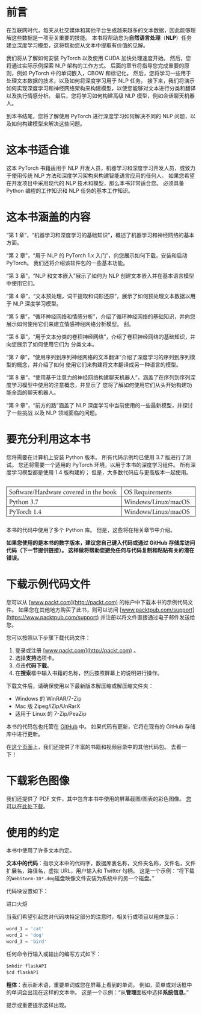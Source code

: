 # 前言

在互联网时代，每天从社交媒体和其他平台生成越来越多的文本数据，因此能够理解这些数据是一项至关重要的技能。 本书将帮助您为**自然语言处理**（**NLP**）任务建立深度学习模型，这将帮助您从文本中提取有价值的见解。

我们将从了解如何安装 PyTorch 以及使用 CUDA 加快处理速度开始。 然后，您将通过实际示例探索 NLP 架构的工作方式。 后面的章节将指导您完成重要的原则，例如 PyTorch 中的单词嵌入，CBOW 和标记化。 然后，您将学习一些用于处理文本数据的技术，以及如何将深度学习用于 NLP 任务。 接下来，我们将演示如何实现深度学习和神经网络架构来构建模型，以使您能够对文本进行分类和翻译以及执行情感分析。 最后，您将学习如何构建高级 NLP 模型，例如会话聊天机器人。

到本书结尾，您将了解使用 PyTorch 进行深度学习如何解决不同的 NLP 问题，以及如何构建模型来解决这些问题。

# 这本书适合谁

这本 PyTorch 书籍适用于 NLP 开发人员，机器学习和深度学习开发人员，或致力于使用传统 NLP 方法和深度学习架构来构建智能语言应用的任何人。 如果您希望在开发项目中采用现代的 NLP 技术和模型，那么本书非常适合您。 必须具备 Python 编程的工作知识和 NLP 任务的基本工作知识。

# 这本书涵盖的内容

“第 1 章”，“机器学习和深度学习的基础知识”，概述了机器学习和神经网络的基本方面。

“第 2 章”，“用于 NLP 的 PyTorch 1.x 入门”，向您展示如何下载，安装和启动 PyTorch。 我们还将介绍该软件包的一些基本功能。

“第 3 章”，“NLP 和文本嵌入”展示了如何为 NLP 创建文本嵌入并在基本语言模型中使用它们。

“第 4 章”，“文本预处理，词干提取和词形还原”，展示了如何预处理文本数据以用于 NLP 深度学习模型。

“第 5 章”，“循环神经网络和情感分析”，介绍了循环神经网络的基础知识，并向您展示如何使用它们来建立情感神经网络分析模型。 刮。

“第 6 章”，“用于文本分类的卷积神经网络”，介绍了卷积神经网络的基础知识，并向您展示了如何使用它们为 分类文本。

“第 7 章”，“使用序列到序列神经网络的文本翻译”介绍了深度学习的序列到序列模型的概念，并介绍了如何 使用它们来构建将文本翻译成另一种语言的模型。

“第 8 章”，“使用基于注意力的神经网络构建聊天机器人”，涵盖了在序列到序列深度学习模型中使用的注意概念，并显示了 您将了解如何使用它们从头开始构建功能全面的聊天机器人。

“第 9 章”，“前方的路”涵盖了 NLP 深度学习中当前使用的一些最新模型，并探讨了一些挑战 以及 NLP 领域面临的问题。

# 要充分利用这本书

您将需要在计算机上安装 Python 版本。 所有代码示例均已使用 3.7 版进行了测试。 您还将需要一个适用的 PyTorch 环境，以用于本书的深度学习组件。 所有深度学习模型都是使用 1.4 版构建的； 但是，大多数代码应与更高版本一起使用。

![](img/B12365_Preface_01.jpg)

本书的代码中使用了多个 Python 库。 但是，这些将在相关章节中介绍。

**如果您使用的是本书的数字版本，建议您自己键入代码或通过 GitHub 存储库访问代码（下一节提供链接）。 这样做将帮助您避免任何与代码复制和粘贴有关的潜在错误。**

# 下载示例代码文件

您可以从 [www.packt.com](http://packt.com) 的帐户中下载本书的示例代码文件。 如果您在其他地方购买了此书，则可以访问 [www.packtpub.com/support](https://www.packtpub.com/support) 并注册以将文件直接通过电子邮件发送给您。

您可以按照以下步骤下载代码文件：

1.  登录或注册 [www.packt.com](http://packt.com) 。
2.  选择**支持**选项卡。
3.  点击**代码下载**。
4.  在**搜索**框中输入书籍的名称，然后按照屏幕上的说明进行操作。

下载文件后，请确保使用以下最新版本解压缩或解压缩文件夹：

*   Windows 的 WinRAR/7-Zip
*   Mac 版 Zipeg/iZip/UnRarX
*   适用于 Linux 的 7-Zip/PeaZip

本书的代码包也托管在 [GitHub](https://github.com/PacktPublishing/Hands-On-Natural-Language-Processing-with-PyTorch-1.x) 中。 如果代码有更新，它将在现有的 GitHub 存储库中进行更新。

在[这个页面](https://github.com/PacktPublishing/)上，我们还提供了丰富的书籍和视频目录中的其他代码包。 去看一下！

# 下载彩色图像

我们还提供了 PDF 文件，其中包含本书中使用的屏幕截图/图表的彩色图像。 [您可以在此处下载](https://static.packt-cdn.com/downloads/9781789802740_ColorImages.pdf)。

# 使用的约定

本书中使用了许多文本约定。

**文本中的代码**：指示文本中的代码字，数据库表名称，文件夹名称，文件名，文件扩展名，路径名，虚拟 URL，用户输入和 Twitter 句柄。 这是一个示例：“将下载的`WebStorm-10*.dmg`磁盘映像文件安装为系统中的另一个磁盘。”

代码块设置如下：

进口火炬

当我们希望引起您对代码块特定部分的注意时，相关行或项目以粗体显示：

```py
word_1 = 'cat'
word_2 = 'dog'
word_3 = 'bird'
```

任何命令行输入或输出的编写方式如下：

```py
$mkdir flaskAPI
$cd flaskAPI
```

**粗体**：表示新术语，重要单词或您在屏幕上看到的单词。 例如，菜单或对话框中的单词会出现在这样的文本中。 这是一个示例：“从**管理**面板中选择**系统信息**。”

提示或重要提示这样出现。
